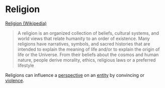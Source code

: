 # Religion

<a href="http://en.wikipedia.org/wiki/Religion" target="_blank">Religion (Wikipedia)</a>

> A religion is an organized collection of beliefs, cultural systems, and world views that relate humanity to an order of existence. Many religions have narratives, symbols, and sacred histories that are intended to explain the meaning of life and/or to explain the origin of life or the Universe. From their beliefs about the cosmos and human nature, people derive morality, ethics, religious laws or a preferred lifestyle

Religions can influence a [perspective](./perspective.md) on an [entity](./entity.md) by convincing or [violence](./violence.md).
